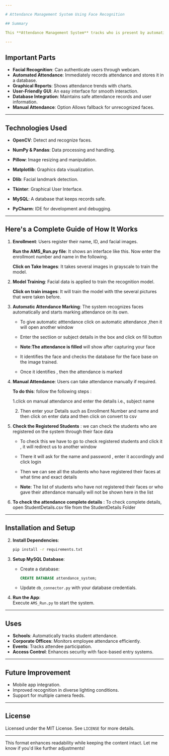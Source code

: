 ```yaml
---

# Attendance Management System Using Face Recognition

## Summary

This **Attendance Management System** tracks who is present by automatically using facial recognition technology. It is made with Python and uses tools like OpenCV to detect and recognize faces, ensuring accuracy, security, and efficiency. The system is great for schools, workplaces, and events because it provides real-time attendance logging and reporting.

---
```


## Important Parts

- **Facial Recognition**: Can authenticate users through webcam.
- **Automated Attendance**: Immediately records attendance and stores it in a database.
- **Graphical Reports**: Shows attendance trends with charts.
- **User-Friendly GUI**: An easy interface for smooth interaction.
- **Database Integration**: Maintains safe attendance records and user information.
- **Manual Attendance**: Option Allows fallback for unrecognized faces.
---

## Technologies Used

- **OpenCV**: Detect and recognize faces.

- **NumPy & Pandas**: Data processing and handling.
- **Pillow**: Image resizing and manipulation.
- **Matplotlib**: Graphics data visualization.
- **Dlib**: Facial landmark detection.
- **Tkinter**: Graphical User Interface.
- **MySQL**: A database that keeps records safe.
- **PyCharm**: IDE for development and debugging.
---

## Here's a Complete Guide of How It Works

1. **Enrollment**: Users register their name, ID, and facial images.

   

   
   **Run the AMS_Run.py file**: It shows an interface like this. Now enter the enrollmont number and name in the following.




   
   **Click on Take Images**: It takes several images in grayscale to train the model.


   


2. **Model Training**: Facial data is applied to train the recognition model.

   

   **Click on train images**: It will train the model with tthe several pictures that were taken before.

   

   
   

   

   
3. **Automatic Attendance Marking**: The system recognizes faces automatically and starts marking attendance on its own.



   * To give automatic atttendance click on automatic attendance ,then it will open another window
  


   * Enter the sectiion or subject details in the box and click on fill button
  



   * **Note**:**The attendance is filled** will show after capturing your face
  



   * It identifies the face and checks the database for the face base on the image trained.
  


   * Once it identifies , then the attendance is marked 




   



   

4. **Manual Attendance**: Users can take attendance manually if required.

   

   **To do this**: follow the following steps :
   
    1.click on manual attendance and enter the details i.e., subject name 

   
   
    2. Then enter your Details such as Enrollment Number and name and then  click on enter data and then click on convert to csv

   



5. **Check the Registered Students** : we can check the students who are registered on the system through their face data


   * To check this we have to go to check registered students and click it , it will redirect us to another window
  
     
   * There it will ask for the name and password , enter it accordingly and click login
  


   * Then we can see all the students who have registered their faces at what time and exact details
  


   * **Note**: The list of students who have not registered their faces or who gave their attendance manually will not be shown here in the list 



6. **To check the attendance complete details** : To check complete details, open StudentDetails.csv file from the StudentDetails Folder


---

## Installation and Setup

2. **Install Dependencies**:  
   ```bash
   pip install -r requirements.txt
   ```

3. **Setup MySQL Database**:  
   - Create a database:  
     ```sql
     CREATE DATABASE attendance_system;
     ```  
   - Update `db_connector.py` with your database credentials.

4. **Run the App**:  
   Execute `AMS_Run.py` to start the system.

---

## Uses

- **Schools**: Automatically tracks student attendance.  
- **Corporate Offices**: Monitors employee attendance efficiently.  
- **Events**: Tracks attendee participation.  
- **Access Control**: Enhances security with face-based entry systems.

---

## Future Improvement

- Mobile app integration.  
- Improved recognition in diverse lighting conditions.  
- Support for multiple camera feeds.

---

## License

Licensed under the MIT License. See `LICENSE` for more details.

---

This format enhances readability while keeping the content intact. Let me know if you'd like further adjustments!
